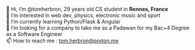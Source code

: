 👋 Hi, I’m @tomherbron, 29 years old CS student in <strong> Rennes, France </strong> <br>
👀 I’m interested in web dev, physics, electronic music and sport <br>
🌱 I’m currently learning Python/Flask & Angular <br>
💞️ I’m looking for a company to take me as a Padawan for my Bac+4 Degree as a Software Engineer<br>
📫 How to reach me : tom.herbron@proton.me <br>
